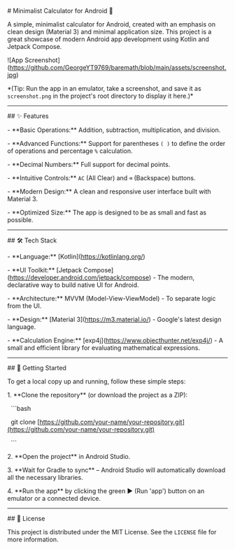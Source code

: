 \# Minimalist Calculator for Android 📱



A simple, minimalist calculator for Android, created with an emphasis on clean design (Material 3) and minimal application size. This project is a great showcase of modern Android app development using Kotlin and Jetpack Compose.



!\[App Screenshot](https://github.com/GeorgeYT9769/baremath/blob/main/assets/screenshot.jpg)

\*(Tip: Run the app in an emulator, take a screenshot, and save it as `screenshot.png` in the project's root directory to display it here.)\*



---



\## ✨ Features



\- \*\*Basic Operations:\*\* Addition, subtraction, multiplication, and division.

\- \*\*Advanced Functions:\*\* Support for parentheses `( )` to define the order of operations and percentage `%` calculation.

\- \*\*Decimal Numbers:\*\* Full support for decimal points.

\- \*\*Intuitive Controls:\*\* `AC` (All Clear) and `⌫` (Backspace) buttons.

\- \*\*Modern Design:\*\* A clean and responsive user interface built with Material 3.

\- \*\*Optimized Size:\*\* The app is designed to be as small and fast as possible.



---



\## 🛠️ Tech Stack



\- \*\*Language:\*\* \[Kotlin](https://kotlinlang.org/)

\- \*\*UI Toolkit:\*\* \[Jetpack Compose](https://developer.android.com/jetpack/compose) - The modern, declarative way to build native UI for Android.

\- \*\*Architecture:\*\* MVVM (Model-View-ViewModel) - To separate logic from the UI.

\- \*\*Design:\*\* \[Material 3](https://m3.material.io/) - Google's latest design language.

\- \*\*Calculation Engine:\*\* \[exp4j](https://www.objecthunter.net/exp4j/) - A small and efficient library for evaluating mathematical expressions.



---



\## 🚀 Getting Started



To get a local copy up and running, follow these simple steps:



1\.  \*\*Clone the repository\*\* (or download the project as a ZIP):

&nbsp;   ```bash

&nbsp;   git clone \[https://github.com/your-name/your-repository.git](https://github.com/your-name/your-repository.git)

&nbsp;   ```

2\.  \*\*Open the project\*\* in Android Studio.

3\.  \*\*Wait for Gradle to sync\*\* – Android Studio will automatically download all the necessary libraries.

4\.  \*\*Run the app\*\* by clicking the green ▶️ (Run 'app') button on an emulator or a connected device.



---



\## 📄 License



This project is distributed under the MIT License. See the `LICENSE` file for more information.

